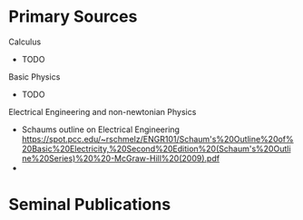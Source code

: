 # Primary Sources

Calculus
- TODO

Basic Physics
- TODO

Electrical Engineering and non-newtonian Physics

- Schaums outline on Electrical Engineering https://spot.pcc.edu/~rschmelz/ENGR101/Schaum's%20Outline%20of%20Basic%20Electricity,%20Second%20Edition%20(Schaum's%20Outline%20Series)%20%20-McGraw-Hill%20(2009).pdf
- 


# Seminal Publications 
